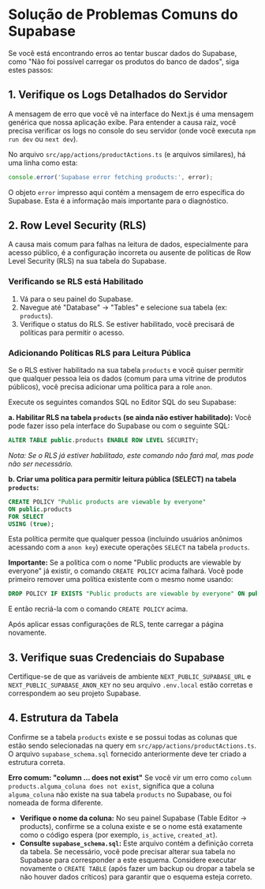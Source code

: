 
# Solução de Problemas Comuns do Supabase

Se você está encontrando erros ao tentar buscar dados do Supabase, como "Não foi possível carregar os produtos do banco de dados", siga estes passos:

## 1. Verifique os Logs Detalhados do Servidor

A mensagem de erro que você vê na interface do Next.js é uma mensagem genérica que nossa aplicação exibe. Para entender a causa raiz, você precisa verificar os logs no console do seu servidor (onde você executa `npm run dev` ou `next dev`).

No arquivo `src/app/actions/productActions.ts` (e arquivos similares), há uma linha como esta:
```typescript
console.error('Supabase error fetching products:', error);
```
O objeto `error` impresso aqui contém a mensagem de erro específica do Supabase. Esta é a informação mais importante para o diagnóstico.

## 2. Row Level Security (RLS)

A causa mais comum para falhas na leitura de dados, especialmente para acesso público, é a configuração incorreta ou ausente de políticas de Row Level Security (RLS) na sua tabela do Supabase.

### Verificando se RLS está Habilitado

1.  Vá para o seu painel do Supabase.
2.  Navegue até "Database" -> "Tables" e selecione sua tabela (ex: `products`).
3.  Verifique o status do RLS. Se estiver habilitado, você precisará de políticas para permitir o acesso.

### Adicionando Políticas RLS para Leitura Pública

Se o RLS estiver habilitado na sua tabela `products` e você quiser permitir que qualquer pessoa leia os dados (comum para uma vitrine de produtos públicos), você precisa adicionar uma política para a role `anon`.

Execute os seguintes comandos SQL no Editor SQL do seu Supabase:

**a. Habilitar RLS na tabela `products` (se ainda não estiver habilitado):**
   Você pode fazer isso pela interface do Supabase ou com o seguinte SQL:
   ```sql
   ALTER TABLE public.products ENABLE ROW LEVEL SECURITY;
   ```
   *Nota: Se o RLS já estiver habilitado, este comando não fará mal, mas pode não ser necessário.*

**b. Criar uma política para permitir leitura pública (SELECT) na tabela `products`:**
   ```sql
   CREATE POLICY "Public products are viewable by everyone"
   ON public.products
   FOR SELECT
   USING (true);
   ```
   Esta política permite que qualquer pessoa (incluindo usuários anônimos acessando com a `anon key`) execute operações `SELECT` na tabela `products`.

**Importante:** Se a política com o nome "Public products are viewable by everyone" já existir, o comando `CREATE POLICY` acima falhará. Você pode primeiro remover uma política existente com o mesmo nome usando:
   ```sql
   DROP POLICY IF EXISTS "Public products are viewable by everyone" ON public.products;
   ```
   E então recriá-la com o comando `CREATE POLICY` acima.

Após aplicar essas configurações de RLS, tente carregar a página novamente.

## 3. Verifique suas Credenciais do Supabase

Certifique-se de que as variáveis de ambiente `NEXT_PUBLIC_SUPABASE_URL` e `NEXT_PUBLIC_SUPABASE_ANON_KEY` no seu arquivo `.env.local` estão corretas e correspondem ao seu projeto Supabase.

## 4. Estrutura da Tabela

Confirme se a tabela `products` existe e se possui todas as colunas que estão sendo selecionadas na query em `src/app/actions/productActions.ts`.
O arquivo `supabase_schema.sql` fornecido anteriormente deve ter criado a estrutura correta.

**Erro comum: "column ... does not exist"**
Se você vir um erro como `column products.alguma_coluna does not exist`, significa que a coluna `alguma_coluna` não existe na sua tabela `products` no Supabase, ou foi nomeada de forma diferente.
- **Verifique o nome da coluna:** No seu painel Supabase (Table Editor -> products), confirme se a coluna existe e se o nome está exatamente como o código espera (por exemplo, `is_active`, `created_at`).
- **Consulte `supabase_schema.sql`:** Este arquivo contém a definição correta da tabela. Se necessário, você pode precisar alterar sua tabela no Supabase para corresponder a este esquema. Considere executar novamente o `CREATE TABLE` (após fazer um backup ou dropar a tabela se não houver dados críticos) para garantir que o esquema esteja correto.
